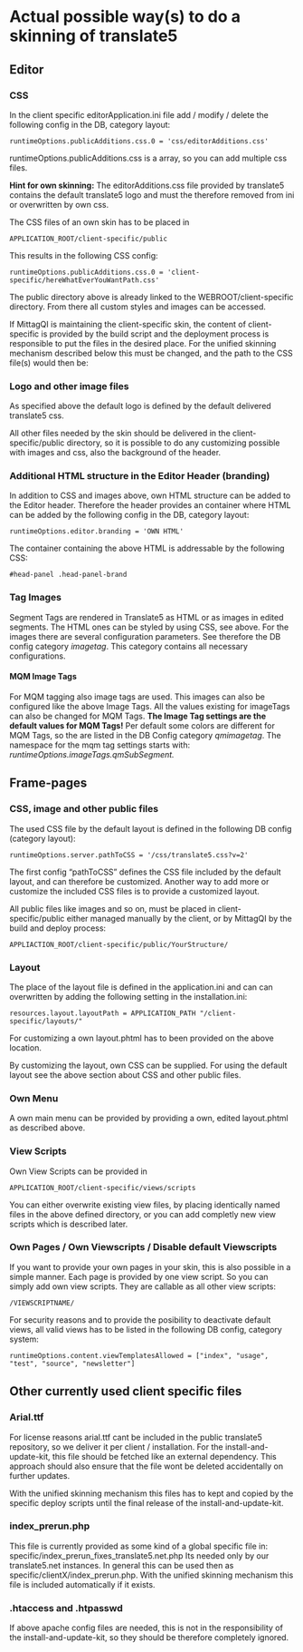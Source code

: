 # Actual possible way(s) to do a skinning of translate5

## Editor
### CSS

In the client specific editorApplication.ini file add / modify / delete the following config in the DB, category layout:

	runtimeOptions.publicAdditions.css.0 = 'css/editorAdditions.css'

runtimeOptions.publicAdditions.css is a array, so you can add multiple css files.

**Hint for own skinning:** The editorAdditions.css file provided by translate5 contains the default translate5 logo and must the therefore removed from ini or overwritten by own css.

The CSS files of an own skin has to be placed in 

    APPLICATION_ROOT/client-specific/public

This results in the following CSS config:

    runtimeOptions.publicAdditions.css.0 = 'client-specific/hereWhatEverYouWantPath.css'

The public directory above is already linked to the WEBROOT/client-specific directory. From there all custom styles and images can be accessed.

If MittagQI is maintaining the client-specific skin, the content of client-specific is provided by the build script and
the deployment process is responsible to put the files in the desired place. For the unified skinning mechanism described below this must be changed, and the path to the CSS file(s) would then be:
	
### Logo and other image files

As specified above the default logo is defined by the default delivered translate5 css.

All other files needed by the skin should be delivered in the client-specific/public directory, so it is possible to do any customizing possible with images and css, also the background of the header.

### Additional HTML structure in the Editor Header (branding)

In addition to CSS and images above, own HTML structure can be added to the Editor header. Therefore the header provides an container where HTML can be added  by the following config in the DB, category layout:

	runtimeOptions.editor.branding = 'OWN HTML'
	
The container containing the above HTML is addressable by the following CSS:

	#head-panel .head-panel-brand

### Tag Images
Segment Tags are rendered in Translate5 as HTML or as images in edited segments. The HTML ones can be styled by using CSS, see above. For the images there are several configuration parameters. 
See therefore the DB config category *imagetag*. This category contains all necessary configurations.

#### MQM Image Tags
For MQM tagging also image tags are used. This images can also be configured like the above Image Tags. All the values existing for imageTags can also be changed for MQM Tags. **The Image Tag settings are the default values for MQM Tags!**
Per default some colors are different for MQM Tags, so the are listed in the DB Config category *qmimagetag*. The namespace for the mqm tag settings starts with: *runtimeOptions.imageTags.qmSubSegment.*

## Frame-pages

### CSS, image and other public files

The used CSS file by the default layout is defined in the following DB config (category layout):

	runtimeOptions.server.pathToCSS = '/css/translate5.css?v=2'
	
The first config “pathToCSS” defines the CSS file included by the default layout, and can therefore be customized. Another way to add more or customize the included CSS files is to provide a customized layout.

All public files like images and so on, must be placed in client-specific/public either managed manually by the client, or by MittagQI by the build and deploy process:

	APPLIACTION_ROOT/client-specific/public/YourStructure/
	
### Layout

The place of the layout file is defined in the application.ini and can can overwritten by adding the following setting in the installation.ini:

	resources.layout.layoutPath = APPLICATION_PATH "/client-specific/layouts/"

For customizing a own layout.phtml has to been provided on the above location.

By customizing the layout, own CSS can be supplied. For using the default layout see the above section about CSS and other public files.

### Own Menu

A own main menu can be provided by providing a own, edited layout.phtml as described above. 
	
### View Scripts
Own View Scripts can be provided in 

	APPLICATION_ROOT/client-specific/views/scripts
	
You can either overwrite existing view files, by placing identically named files in the above defined directory, or you can add completly new view scripts which is described later.

### Own Pages / Own Viewscripts / Disable default Viewscripts
If you want to provide your own pages in your skin, this is also possible in a simple manner. Each page is provided by one view script. So you can simply add own view scripts. They are callable as all other view scripts:

    /VIEWSCRIPTNAME/
    
For security reasons and to provide the posibility to deactivate default views, all valid views has to be listed in the following DB config, category system:

    runtimeOptions.content.viewTemplatesAllowed = ["index", "usage", "test", "source", "newsletter"]

## Other currently used client specific files

### Arial.ttf
For license reasons arial.ttf cant be included in the public translate5 repository, so we deliver it per client / installation. For the install-and-update-kit, this file should be fetched like an external dependency. This approach should also ensure that the file wont be deleted accidentally on further updates.

With the unified skinning mechanism this files has to kept and copied by the specific deploy scripts until the final release of the install-and-update-kit.

### index_prerun.php

This file is currently provided as some kind of a global specific file in: 	specific/index_prerun_fixes_translate5.net.php
Its needed only by our translate5.net instances. In general this can be used then as specific/clientX/index_prerun.php.
With the unified skinning mechanism this file is included automatically if it exists.

### .htaccess and .htpasswd

If above apache config files are needed, this is not in the responsibility of  the install-and-update-kit, so they should be therefore completely ignored. 